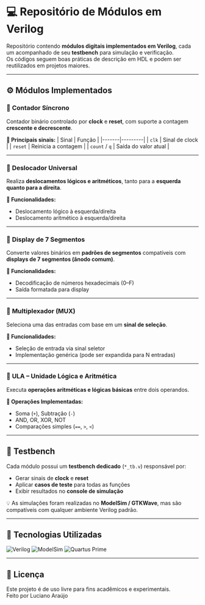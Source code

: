 # 💻 Repositório de Módulos em Verilog

Repositório contendo **módulos digitais implementados em Verilog**, cada um acompanhado de seu **testbench** para simulação e verificação.  
Os códigos seguem boas práticas de descrição em HDL e podem ser reutilizados em projetos maiores.

---

## ⚙️ Módulos Implementados

### 🔹 **Contador Síncrono**
Contador binário controlado por **clock** e **reset**, com suporte a contagem **crescente e decrescente**.

**🧩 Principais sinais:**
| Sinal | Função |
|-------|---------|
| `clk` | Sinal de clock |
| `reset` | Reinicia a contagem |
| `count` / `q` | Saída do valor atual |

---

### 🔹 **Deslocador Universal**
Realiza **deslocamentos lógicos e aritméticos**, tanto para a **esquerda quanto para a direita**.

**🧩 Funcionalidades:**
- Deslocamento lógico à esquerda/direita  
- Deslocamento aritmético à esquerda/direita  

---

### 🔹 **Display de 7 Segmentos**
Converte valores binários em **padrões de segmentos** compatíveis com **displays de 7 segmentos (ânodo comum)**.

**🧩 Funcionalidades:**
- Decodificação de números hexadecimais (0–F)  
- Saída formatada para display  

---

### 🔹 **Multiplexador (MUX)**
Seleciona uma das entradas com base em um **sinal de seleção**.

**🧩 Funcionalidades:**
- Seleção de entrada via sinal seletor  
- Implementação genérica (pode ser expandida para N entradas)  

---

### 🔹 **ULA – Unidade Lógica e Aritmética**
Executa **operações aritméticas e lógicas básicas** entre dois operandos.

**🧩 Operações Implementadas:**
- Soma (`+`), Subtração (`-`)  
- AND, OR, XOR, NOT  
- Comparações simples (`==`, `>`, `<`)  

---

## 🧪 Testbench

Cada módulo possui um **testbench dedicado** (`*_tb.v`) responsável por:
- Gerar sinais de **clock** e **reset**  
- Aplicar **casos de teste** para todas as funções  
- Exibir resultados no **console de simulação**  

💡 As simulações foram realizadas no **ModelSim / GTKWave**, mas são compatíveis com qualquer ambiente Verilog padrão.


---

## 🧰 Tecnologias Utilizadas

![Verilog](https://img.shields.io/badge/Verilog-ED8B00?style=for-the-badge&logo=verilog&logoColor=white)
![ModelSim](https://img.shields.io/badge/ModelSim-00457C?style=for-the-badge&logoColor=white)
![Quartus Prime](https://img.shields.io/badge/Quartus%20Prime-0071C5?style=for-the-badge&logo=intel&logoColor=white)


---

## 📜 Licença
Este projeto é de uso livre para fins acadêmicos e experimentais.  
Feito por Luciano Araújo

